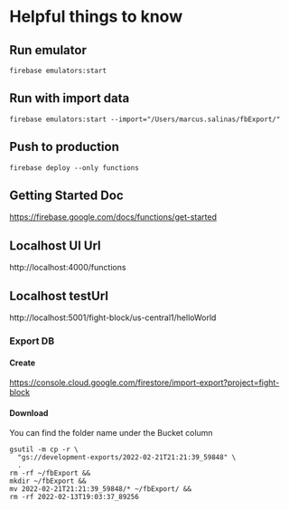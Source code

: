 # Helpful things to know

## Run emulator 
```shell
firebase emulators:start
```

## Run with import data
```shell
firebase emulators:start --import="/Users/marcus.salinas/fbExport/"
```

## Push to production
```shell
firebase deploy --only functions
```

## Getting Started Doc
https://firebase.google.com/docs/functions/get-started

## Localhost UI Url
http://localhost:4000/functions 

## Localhost testUrl
http://localhost:5001/fight-block/us-central1/helloWorld

### Export DB
#### Create
https://console.cloud.google.com/firestore/import-export?project=fight-block

#### Download
You can find the folder name under the Bucket column
```shell
gsutil -m cp -r \
  "gs://development-exports/2022-02-21T21:21:39_59848" \
  .
rm -rf ~/fbExport && 
mkdir ~/fbExport && 
mv 2022-02-21T21:21:39_59848/* ~/fbExport/ && 
rm -rf 2022-02-13T19:03:37_89256
```
